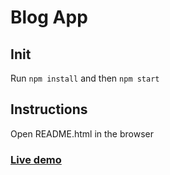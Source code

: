 # Blog App

## Init

Run `npm install` and then `npm start`

## Instructions

Open README.html in the browser


### [Live demo](intermundos.github.io/reblog)
